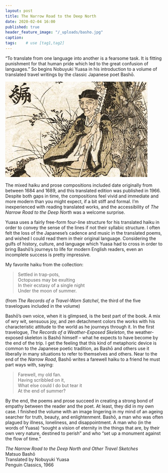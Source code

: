 ```yaml
---
layout: post
title: The Narrow Road to the Deep North
date: 2020-02-04 16:00
published: true
header_feature_image: "/_uploads/basho.jpg"
caption:
tags:    # use [tag1,tag2]
---
```


“To translate from one language into another is a fearsome task. It is fitting punishment for that human pride which led to the great confusion of languages.”  So begins Nobuyuki Yuasa in his introduction to a volume of translated travel writings by the classic Japanese poet Bashō.

[![Basho](/_uploads/basho.jpg)](/_uploads/basho.jpg)

The mixed haiku and prose compositions included date originally from between 1684 and 1689, and this translated edition was published in 1966.  Despite both gaps in time, the compositions feel vivid and immediate and more modern than you might expect, if a bit stiff and formal.  I’m inexperienced with reading translated works, and the accessibility of _The Narrow Road to the Deep North_ was a welcome surprise.  

Yuasa uses a fairly free-form four-line structure for his translated haiku in order to convey the sense of the lines if not their syllabic structure.  I often felt the loss of the Japanese’s cadence and music in the translated poems, and wished I could read them in their original language.  Considering the gulfs of history, culture, and language which Yuasa had to cross in order to bring Bashō’s journeys to life for modern English readers, even an incomplete success is pretty impressive.

My favorite haiku from the collection:

>Settled in trap-pots,  
Octopuses may be exulting  
In their ecstasy of a single night  
Under the moon of summer.

(from _The Records of a Travel-Worn Satchel_, the third of the five travelogues included in the volume)

Bashō’s own voice, when it is glimpsed, is the best part of the book.  A mix of wry wit, sensuous joy, and zen detachment colors the works with his characteristic attitude to the world as he journeys through it.  In the first travelogue, _The Records of a Weather-Exposed Skeleton_, the weather-exposed skeleton is Bashō himself – what he expects to have become by the end of the trip.  I get the feeling that this kind of metaphoric device is common to the Japanese poetic tradition, as Bashō and others use it liberally in many situations to refer to themselves and others.  Near to the end of the _Narrow Road_, Bashō writes a farewell haiku to a friend he must part ways with, saying:

>Farewell, my old fan.  
Having scribbled on it,  
What else could I do but tear it  
At the end of summer?

By the end, the poems and prose succeed in creating a strong bond of empathy between the reader and the poet.  At least, they did in my own case.  I finished the volume with an image lingering in my mind of an ageing searcher for truth, beauty, and enlightenment.  Bashō, a man who was often plagued by illness, loneliness, and disappointment.  A man who (in the words of Yuasa) “sought a vision of eternity in the things that are, by their own very nature, destined to perish” and who “set up a monument against the flow of time.”

_The Narrow Road to the Deep North and Other Travel Sketches_  
Matsuo Bashō  
Translated by Nobuyuki Yuasa  
Penguin Classics, 1966
